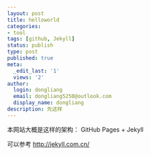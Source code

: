 ```yaml
---
layout: post
title: helloworld
categories:
- tool
tags: [github, Jekyll]
status: publish
type: post
published: true
meta:
  _edit_last: '1'
  views: '2'
author:
  login: dongliang
  email: dongliang5250@outlook.com
  display_name: dongliang
description: 先这样
---
```


本网站大概是这样的架构：
GitHub Pages + Jekyll

可以参考   http://jekyll.com.cn/


